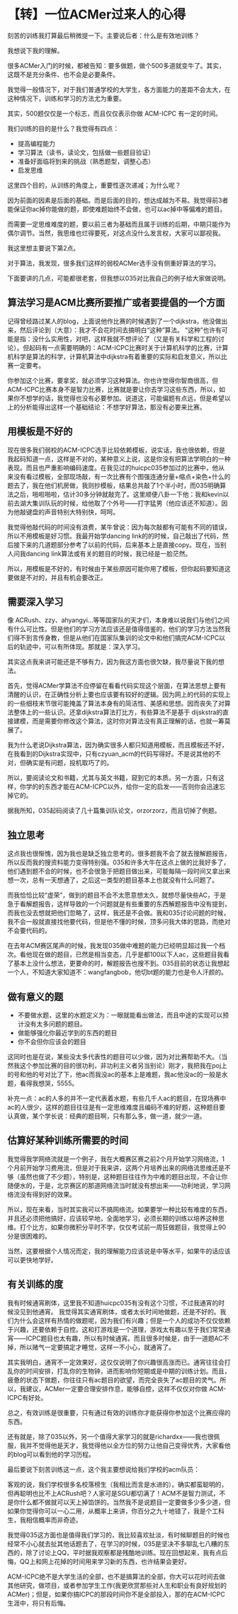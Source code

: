 # 【转】一位ACMer过来人的心得


刻苦的训练我打算最后稍微提一下。主要说后者：什么是有效地训练？

我想说下我的理解。

很多ACMer入门的时候，都被告知：要多做题，做个500多道就变牛了。其实，这既不是充分条件、也不会是必要条件。

我觉得一般情况下，对于我们普通学校的大学生，各方面能力的差距不会太大，在这种情况下，训练和学习的方法尤为重要。

其实，500题仅仅是一个标志，而且仅仅表示你做 ACM-ICPC 有一定的时间。


我们训练的目的是什么？我觉得有四点：

- 提高编程能力
- 学习算法（读书，读论文，包括做一些题目验证）
- 准备好面临将到来的挑战（熟悉题型，调整心态）
- 启发思维


这里四个目的，从训练的角度上，重要性逐次递减；为什么呢？

因为前面的因素是后面的基础。而是后面的目的，想达成越为不易。我觉得前3者能保证你ac掉你能做的题，即使难题始终不会做，也可以ac掉中等偏难的题目。

而需要一定思维难度的题，要以前三者为基础而且属于训练的后期，中期只能作为偶尔调节。当然，我思维也烂得要死，对这点没什么发言权，大家可以鄙视我。


我这里想主要说下第2点。

对于算法，我发现，很多我们这样的弱校ACMer选手没有侧重好算法的学习。

下面要讲的几点，可能都很老套，但我想以035对比我自己的例子给大家做说明。

## 算法学习是ACM比赛所要推广或者要提倡的一个方面

记得曾经路过某人的blog，上面说他作比赛的时候遇到了一个dijkstra，他没做出来，然后评论到（大意）：我才不会花时间去搞明白“这种”算法。 “这种”也许有可能是指：没什么实用性，对吧，这样我就不想评论了（又是有关科学和工程的讨论）。但起码有一点需要明确的：ACM-ICPC比赛时关于计算机科学的比赛，计算机科学是算法的科学，计算机算法中dijkstra有着重要的实际和启发意义，所以比赛一定要考。

你参加这个比赛，要拿奖，就必须学习这种算法。你也许觉得你智商很高，但ACM-ICPC比赛本身不是智力比赛，比赛就是要让你去学习这些东西，所以，如果你不想学的话，我觉得也没有必要参加。说道这，可能偏题有点远，但是希望以上的分析能得出这样一个基础结论：不想学好算法，那没有必要来比赛。

## 用模板是不好的

现在很多我们弱校的ACM-ICPC选手比较依赖模板，说实话，我也很依赖，但是我起码知道一点，这样是不对的，某种意义上说，这是你没有把算法学明白的一种表现。而且也严重影响编码速度。在我见过的huicpc035参加过的比赛中，他从来没有看过模板，全部现场敲，有一次比赛有个图强连通分量+缩点+染色+什么的题去了，我在他们机房做，我则抄模板，结果总共敲了1个半小时，而035明确算法之后，啪啦啪啦，估计30多分钟就敲完了。这里顺便八卦一下他：我和kevin以前去湖大集训队玩的时候，给他取了个外号——打字猛男（他应该还不知道）。因为他敲键盘的声音特别大特别快，呵呵。

我觉得他敲代码的时间没有浪费，某牛曾说：因为每次敲都有可能有不同的错误，所以不用模板是好习惯。我最开始学dancing link的的时候，自己敲出了代码，然后接下来的几道题部分参考了以前的代码，后来基本上是直接copy。现在，当别人问我dancing link算法或有关的题目的时候，我已经是一脸茫然。

所以，用模板是不好的，有时候由于某些原因可能你用了模板，但你起码要知道这要做是不对的，并且有机会要改正。

## 需要深入学习

像 ACRush、zzy、ahyangyi...等等国家队的天才们，本身难以说我们与他们之间有什么可比性。但是他们的学习方法应该还是值得借鉴的，他们的学习方法当然我们得不到言传身教，但是从他们在国家队集训的论文中和他们搞完ACM-ICPC以后的轨迹中，可以有所体现。那就是：深入学习。

其实这点我来讲可能还是不够有力，因为我这方面也很欠缺，我尽量说下我的想法。

首先，觉得ACMer学算法不应停留在看看代码实现这个层面，在算法思想上要有清醒的认识，在正确性分析上要也应该要有较好的逻辑。因为网上的代码的实现上的一些细枝末节很可能掩盖了算法本身有的简洁性、美感和思想。因而丧失了对算法整体上的一些认识。还拿dijkstra算法打比方，有些算法不是基于 dijskstra的直接建模，而是需要你修改这个算法，这时你对算法没有真正理解的话，也就一筹莫展了。

我为什么老说Dijkstra算法，因为确实很多人都只知道用模板，而且模板还不好，在我看到的Dijkstra实现中，只有czyuan_acm的代码写得好。不是说其他的不对，但确实是有问题，投机取巧了的。

所以，要阅读论文和书籍，尤其与英文书籍，窥到它的本质。另一方面，只有这样，你学的的东西才能在ACM-ICPC以外，给你一定的启发——否则你会迅速忘掉它的。

据我所知，035起码阅读了几十篇集训队论文，orzorzorz，而且切掉了例题。

## 独立思考

这点我也很惭愧，因为我也是缺乏独立思考的。很多题我不会了就去搜解题报告，所以反而我的搜资料能力变得特别强。035和许多大牛在这点上做的比我好多了，他们遇到题不会的时候，也不会很急于把题目做出来，可能每隔一段时间又拿出来想一次，总有一天想通了，之后这一类型的题目基本上也就没有什么问题了。

而我恰恰比较“虚荣”，做到的题目不会不太愿意想太久，就想尽量快些AC，于是急于看解题报告，这样导致的一个问题就是有些重要的东西解题报告中没有提到，而我也没去想就把他们忽略了，这样，我还是不会做。我和035讨论问题的时候，我不会一般就直接找他要代码，但是他不懂的时候，顶多问我大体的思路，而绝对不会要代码的。

在去年ACM赛区尾声的时候，我发现035做中难题的能力已经明显超过我一个档次。看他现在做的题目，已然是相当变态，几乎是都100以下人ac，这些题目我看了基本上没什么想法，更要命的时，解题报告也搜不到。035目前的状态让我想起一个人，不知道大家知道不：wangfangbob，他切bt题的能力也是令人汗颜的。

## 做有意义的题

- 不要做水题，这里的水题定义为：一眼就能看出做法，而且中途的实现可以预计没有太多问题的题目。
- 做能够强化你最近学到的东西的题目
- 你不会但你应该会的题目

这同时也是在说，某些没太多代表性的题目可以少做，因为对比赛帮助不大。（当然我这个参加比赛的目的很功利，非功利主义者另当别论）刚才，我把我在poj上的号和他的号对比了下，他ac而我没ac的基本上是难题，我ac他没ac的一般是水题，看得我想哭，5555。

补充一点：ac的人多的并不一定代表着水题，有些几千人ac的题目，在现场赛中ac的人很少，这样的题目往往是有一定思维难度且编码不难的好题，这种题目要认真做，某个学长说：经典的题目啊，只有那么多，做一道，就少一道。

## 估算好某种训练所需要的时间

我觉得我学网络流就是一个例子，我在大概赛区赛之前2个月开始学习网络流，1个月前开始学习费用流，但是对于我来讲，这两个月培养出来的网络流思维还是不够（虽然也做了不少题），特别是，这种题目往往作为中难的题目出现，不会让你随便水的，于是，北京赛区的那道网络流当时就没有想出来——功利地说，学习网络流没有得到好的效果。

所以，现在来看，当时其实我可以不搞网络流。如果要学一种比较有难度的东西，并且还必须把他搞好，应该较早地，全面地学习，必须长期的训练以培养这种思维。打个比方，如果你微积分平时不学，仅仅考试前一周狂做题目，我觉得上90分是很困难的。

当然，这要根据个人情况而定，我的理解能力应该说是中等水平，如果牛的话应该可以更快地学好。

## 有关训练的度

我有时候通宵刷体，这里我不知道huicpc035有没有这个习惯，不过我通宵的时候没见到他通宵。
我觉得其实通宵刷体，或者太长时间地做题，还是不好的。我们为什么会这样有热情的做题呢，因为我们有兴趣；但是一个人的成功不仅仅依赖于兴趣，还要依赖于自控。这和打游戏是一个道理，游戏太有趣以至于我们常常通宵——ICPC题目也太有趣，所以有时候通宵。而且很多时候是，由于一道题AC不掉，所以赌气一定要搞定才睡觉，这样一不小心，就通宵了。

其实我明白，通宵不一定效果好，这仅仅说明了你兴趣很高涨而已。通宵往往会打乱你的时间安排，打乱你的生物钟，进而影响你短期或是中期的训练计划。而且，疲惫的状态下做题，你往往只有ac题目的欲望，而完全丧失了ac题目的灵气。所以，我建议，ACMer一定要合理安排作息，能够自控，这样不仅仅对你做 ACM-ICPC有好处。

总之，有效训练是很重要，只有通过有效的训练你才能获得你参加这个比赛应得的东西。

还有就是，除了035以外，另一个值得大家学习的就是richardxx——我也很佩服，我并不觉得他是天才，我觉得他以全方位的努力让他自己变得优秀，大家看他的blog可以看到他的学习历程。

最后要说下刻苦训练这一点，这个我主要想说给我们学校的acm队员：

客观的说，我们学校很多名校落榜生（我相比而言是水进的）。确实都蛮聪明的，但再聪明也比不上ACRush吧？人家可是SGU都切满了！ACM不是智力测试，不是你什么都不做就可以天上掉馅饼的。当然我不是说题目一定要做多少多少道，但如果你觉得你可以一心二用，从概率上来讲，你百分之九十地错了，我是个工科生，我相信概率而非奇迹。

我觉得035这方面也是值得我们学习的，我比较喜欢扯淡，有时候聊题目的时候也经常不小心就去扯其他话题去了，在学习的时候，035是坚决不多聊乱七八糟的东西的，除了讨论上QQ，平时据我观察都是残酷地训练。现在回想起来，我有点后悔，QQ上和网上花掉的时间用来学习新的东西，也许结果会更好。

ACM-ICPC绝不是大学生活的全部，也不是搞算法的全部，你大可以花时间去做其他研究，做项目，或者参加学生工作(我更欣赏那些对人生和职业有良好规划的ACMer)；但是，如果你搞ICPC的那段时间你不是全部投入，那的在ACM-ICPC生涯中，将只有后悔。
